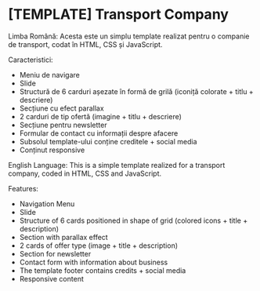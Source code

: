 # [TEMPLATE] Transport Company
 
Limba Română:
Acesta este un simplu template realizat pentru o companie de transport, codat în HTML, CSS și JavaScript.

Caracteristici:
- Meniu de navigare
- Slide
- Structură de 6 carduri așezate în formă de grilă (iconiță colorate + titlu + descriere)
- Secțiune cu efect parallax
- 2 carduri de tip ofertă (imagine + titlu + descriere)
- Secțiune pentru newsletter
- Formular de contact cu informații despre afacere
- Subsolul template-ului conține creditele + social media
- Conținut responsive

English Language:
This is a simple template realized for a transport company, coded in HTML, CSS and JavaScript.

Features:
- Navigation Menu
- Slide
- Structure of 6 cards positioned in shape of grid (colored icons + title + description)
- Section with parallax effect
- 2 cards of offer type (image + title + description)
- Section for newsletter
- Contact form with information about business
- The template footer contains credits + social media
- Responsive content
